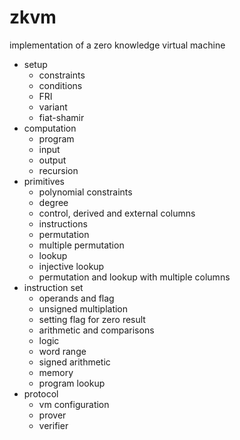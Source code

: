 # zkvm
implementation of a zero knowledge virtual machine
- setup
  -  constraints
  - conditions
  - FRI
  - variant
  - fiat-shamir
- computation
  - program
  - input
  - output
  - recursion
- primitives
  - polynomial constraints
  - degree
  - control, derived and external columns
  - instructions
  - permutation
  - multiple permutation
  - lookup
  - injective lookup
  - permutation and lookup with multiple columns
- instruction set
  - operands and flag
  - unsigned multiplation
  - setting flag for zero result
  - arithmetic and comparisons
  - logic
  - word range
  - signed arithmetic
  - memory
  - program lookup
- protocol
  - vm configuration
  - prover 
  - verifier
